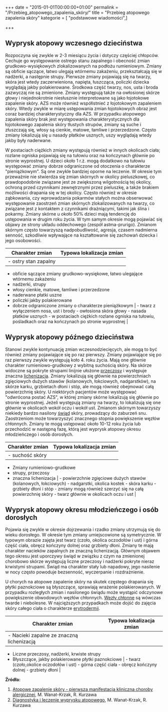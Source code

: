 +++
date = "2015-01-01T00:00:00+01:00"
permalink = "/Przebieg_atopowego_zapalenia_skóry/"
title = "Przebieg atopowego zapalenia skóry"
kategorie = [ "podstawowe wiadomości",]

+++

Wyprysk atopowy wczesnego dzieciństwa
-------------------------------------

Rozpoczyna się zwykle w 2-3 miesiącu życia i dotyczy częściej chłopców. Cechuje go występowanie ostrego stanu zapalnego i obecność zmian grudkowo-wysiękowych zlokalizowanych na podłożu rumieniowym. Zmiany są obficie sączące, łatwo ulegają wtórnemu zakażeniu, przekształcają się w nadżerki, a następnie strupy. Pierwsze zmiany pojawiają się na twarzy, skóra jest wtedy zaczerwieniona, napięta, łuszcząca, policzki dziecka wyglądają jakby polakierowane. Środkowa część twarzy, nos, usta i broda zazwyczaj nie są zmienione. Zmiany występują także na owłosionej skórze głowy i niejednokrotnie niesłusznie interpretowane są jako łojotokowe zapalenie skóry. AZS może również współistnieć z łojotokowym zapaleniem skóry. Wtedy zwykle w miarę ustępowania zmian łojotokowych obraz jest coraz bardziej charakterystyczny dla AZS. W przypadku atopowego zapalenia skóry brak jest występowania charakterystycznych dla łojotokowego zapalenia skóry tłustych strupów, zmiany są suche i złuszczają się, włosy są cienkie, matowe, łamliwe i przerzedzone. Często zmiany lokalizują się u nasady płatków usznych, uszy wyglądają wtedy jakby były naderwane.

W postaciach ciężkich zmiany występują również w innych okolicach ciała; rozlane ogniska pojawiają się na tułowiu oraz na kończynach głównie po stronie wyprostnej. U dzieci około 1 r.ż. mogą dodatkowo na tułowiu występować zmiany dobrze odgraniczone od otoczenia o charakterze "pieniążkowym". Są one zwykle bardziej oporne na leczenie. W okresie tym przeważnie nie stwierdza się zmian skórnych w okolicy pieluszkowej, co prawdopodobnie związane jest ze zwiększoną wilgotnością tej okolicy, ochroną przed czynnikami zewnętrznymi przez pieluszkę, a także brakiem możliwości drapania się w tej okolicy. Często również w okresie ząbkowania, czy wprowadzania pokarmów stałych można obserwować występowanie zaostrzeń zmian skórnych zlokalizowanych na twarzy, co związane jest z kontaktem z czynnikami drażniącymi, takimi jak ślina i pokarmy. Zmiany skórne u około 50% dzieci mają tendencję do ustępowania w drugim roku życia. W tym samym okresie mogą pojawiać się objawy ze strony układu oddechowego (zespół astma-prurigo). Zmianom skórnym często towarzyszą nadpobudliwość, agresja, czasem nadmierna senność, szkodliwie wpływające na kształtowanie się zachowań dziecka i jego osobowości.

| Charakter zmian                                                                   | Typowa lokalizacja zmian                                                                                  |
|-----------------------------------------------------------------------------------|-----------------------------------------------------------------------------------------------------------|
| -   ostry stan zapalny
 -   obficie sączące zmiany grudkowo-wysiękowe, łatwo ulegające wtórnemu zakażeniu
 -   nadżerki, strupy
 -   włosy cienkie, matowe, łamliwe i przerzedzone
 -   naderwane płatki uszne
 -   policzki jakby polakierowane
 -   dobrze odgraniczone zmiany o charakterze pieniążkowym                          | -   twarz z wyłączeniem nosa, ust i brody
                                                                                     -   owłosiona skóra głowy
                                                                                     -   nasada płatków usznych
                                                                                     -   w postaciach ciężkich rozlane ogniska na tułowiu, pośladkach oraz na kończynach po stronie wyprostnej  |

Wyprysk atopowy późnego dzieciństwa
-----------------------------------

Stanowi zwykle kontynuację zmian wczesnodziecięcych, ale mogą to być również zmiany pojawiające się po raz pierwszy. Zmiany pojawiające się po raz pierwszy zwykle występują koło 4. roku życia. Mają one głównie charakter rumieniowo-grudkowy z wybitną suchością skóry. Na skórze widoczne są pokryte strupami linijnie ułożone [przeczosy](/atopedia/przeczosy "wikilink") i występuje znaczna [lichenizacja](/atopedia/lichenizacja "wikilink"). Zmiany lokalizują się głównie na powierzchniach zgięciowych dużych stawów (kolanowych, łokciowych, nadgarstków), na skórze karku, grzbietach dłoni i stóp, ale mogą również obejmować całą powierzchnię skóry. U niektórych pacjentów może występować "odwrócona postać AZS", w której zmiany skórne lokalizują się głównie po stronie wyprostnej. Jeżeli występują zmiany na twarzy, to lokalizują się one głównie w okolicach wokół oczu i wokół ust. Zmianom skórnym towarzyszy niekiedy bardzo nasilony [świąd](/atopedia/świąd "wikilink") skóry, prowadzący do zaburzeń snu. Zaostrzeniom może towarzyszyć znacznego stopnia powiększenie węzłów chłonnych. Zmiany te mogą ustępować około 10-12 roku życia lub przechodzić w następną fazę, którą jest wyprysk atopowy okresu młodzieńczego i osób dorosłych.

| Charakter zmian                | Typowa lokalizacja zmian                                          |
|--------------------------------|-------------------------------------------------------------------|
| -   suchość skóry
 -   Zmiany rumieniowo-grudkowe
 -   strupy, przeczosy
 -   znaczna lichenizacja        | -   powierzchnie zgięciowe dużych stawów (kolanowych, łokciowych)
                                  -   nadgarstki, okolica kostek
                                  -   skóra karku
                                  -   grzbiety dłoni i stóp
                                  -   zmiany mogą również szerzyć się na całą powierzchnię skóry
                                  -   twarz głównie w okolicach oczu i ust                           |

Wyprysk atopowy okresu młodzieńczego i osób dorosłych
-----------------------------------------------------

Pojawia się zwykle w okresie dojrzewania i rzadko zmiany utrzymują się do wieku dorosłego. W okresie tym zmiany umiejscowione są symetrycznie. W typowym obrazie zajęta jest twarz (czoło, okolica oczodołów i ust) i górna część ciała, obręcz kończyny dolnej oraz grzbiety dłoni. Zmiany te mają charakter nacieków zapalnych ze znaczną lichenizacją. Głównym objawem tego okresu jest uporczywy świąd w związku z czym na zmienionej chorobowo skórze występują liczne przeczosy i nadżerki pokryte nieraz krwistymi strupami. Świąd ma charakter stały lub napadowy, jego nasilenie w nocy często powoduje bezsenność, wyczerpanie i rozdrażnienie.

U chorych na atopowe zapalenie skóry na skutek częstego drapania się płytki paznokciowe są błyszczące, sprawiają wrażenie polakierowanych. W przypadku rozległych zmian i nasilonego świądu może wystąpić odczynowe powiększenie obwodowych węzłów chłonnych. [Węzły chłonne](/atopedia/Węzły_chłonne "wikilink") są wówczas twarde i niebolesne. W najcięższych przypadkach może dojść do zajęcia skóry całego ciała o charakterze [erytrodermii](/atopedia/erytrodermia "wikilink").

| Charakter zmian                                        | Typowa lokalizacja zmian                  |
|--------------------------------------------------------|-------------------------------------------|
| -   Nacieki zapalne ze znaczną lichenizacją
 -   Liczne przeczosy, nadżerki, krwiste strupy
 -   Błyszczące, jakby polakierowane płytki paznokciowe  | -   twarz (czoło,okolice oczodołów i ust)
                                                          -   górna część ciała
                                                          -   obręcz kończyny dolnej
                                                          -   grzbiety dłoni                         |

**Źródła:**

1.  [Atopowe zapalenie skóry - pierwsza manifestacja kliniczna choroby alergicznej](http://www.jakowicki.pl/doc/Atopowe_zapalenie_skory_4.pdf), M. Wanat-Krzak, R. Kurzawa
2.  [Diagnostyka i leczenie wyprysku atopowego](http://www.mediton.pl/library/aai_volume-11_issue-1_article-581.pdf), M. Wanat-Krzak, R. Kurzawa
